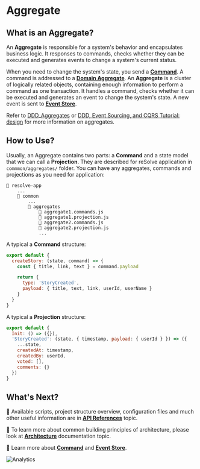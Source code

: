 # Aggregate

## What is an Aggregate?

An **Aggregate** is responsible for a system's behavior and encapsulates business logic. It responses to commands, checks whether they can be executed and generates events to change a system's current status.

When you need to change the system's state, you send a [**Command**](./Command.md). A command is addressed to a [**Domain Aggregate**](./System%20Metaphor.md). An **Aggregate** is a cluster of logically related objects, containing enough information to perform a command as one transaction. It handles a command, checks whether it can be executed and generates an event to change the system's state. A new event is sent to [**Event Store**](./Event%20Store.md). 

Refer to [DDD_Aggregates](https://martinfowler.com/bliki/DDD_Aggregate.html) or [DDD, Event Sourcing, and CQRS Tutorial: design](http://cqrs.nu/Faq#what-is-an-aggregate) for more information on aggregates.

## How to Use?

Usually, an Aggregate contains two parts: a **Command** and a state model that we can call a **Projection**. They are described for reSolve application in `commmon/aggregates/` folder. You can have any aggregates, commands and projections as you need for application:

```
📁 resolve-app
    ...
    📁 common
        ...
        📁 aggregates
            📄 aggregate1.commands.js
            📄 aggregate1.projection.js
            📄 aggregate2.commands.js
            📄 aggregate2.projection.js
            ...
```

A typical a **Command** structure:

```js
export default {
  createStory: (state, command) => {
    const { title, link, text } = command.payload

    return {
      type: 'StoryCreated',
      payload: { title, text, link, userId, userName }
    }
  }
}
```

A typical a **Projection** structure:

```js
export default {
  Init: () => ({}),
  'StoryCreated': (state, { timestamp, payload: { userId } }) => ({
    ...state,
    createdAt: timestamp,
    createdBy: userId,
    voted: [],
    comments: {}
  })
}
```

## What's Next?

📑 Available scripts, project structure overview, configuration files and much other useful information are in [**API References**](https://github.com/reimagined/resolve/blob/master/docs/API%20References.md) topic.

📑 To learn more about common building principles of architecture, please look at [**Architecture**](https://github.com/reimagined/resolve/blob/master/docs/Architecture.md) documentation topic.

📑 Learn more about [**Command**](././Command.md) and [**Event Store**](./Event%20Store.md).

![Analytics](https://ga-beacon.appspot.com/UA-118635726-1/docs-aggregate?pixel)